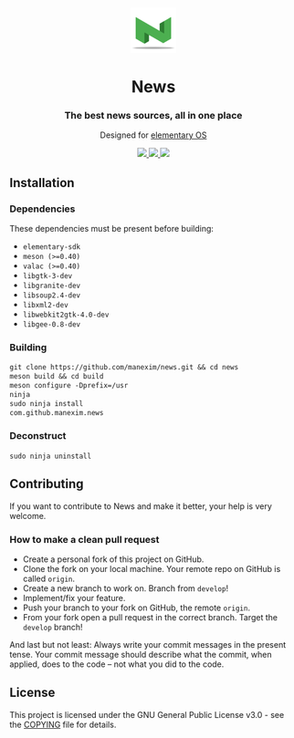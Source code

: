 <div align="center">
  <span align="center"> <img width="80" height="80" class="center" src="data/icons/com.github.manexim.news.svg" alt="Icon"></span>
  <h1 align="center">News</h1>
  <h3 align="center">The best news sources, all in one place</h3>
  <p align="center">Designed for <a href="https://elementary.io">elementary OS</a></p>
</div>

<p align="center">
  <a href="https://travis-ci.org/manexim/news">
    <img src="https://img.shields.io/travis/manexim/news.svg">
  </a>
  <a href="https://github.com/manexim/news/releases/">
    <img src="https://img.shields.io/github/release/manexim/news.svg">
  </a>
  <a href="https://github.com/manexim/news/blob/master/COPYING">
    <img src="https://img.shields.io/github/license/manexim/news.svg">
  </a>
</p>

## Installation

### Dependencies

These dependencies must be present before building:

-   `elementary-sdk`
-   `meson (>=0.40)`
-   `valac (>=0.40)`
-   `libgtk-3-dev`
-   `libgranite-dev`
-   `libsoup2.4-dev`
-   `libxml2-dev`
-   `libwebkit2gtk-4.0-dev`
-   `libgee-0.8-dev`

### Building

```
git clone https://github.com/manexim/news.git && cd news
meson build && cd build
meson configure -Dprefix=/usr
ninja
sudo ninja install
com.github.manexim.news
```

### Deconstruct

```
sudo ninja uninstall
```

## Contributing

If you want to contribute to News and make it better, your help is very welcome.

### How to make a clean pull request

-   Create a personal fork of this project on GitHub.
-   Clone the fork on your local machine. Your remote repo on GitHub is called `origin`.
-   Create a new branch to work on. Branch from `develop`!
-   Implement/fix your feature.
-   Push your branch to your fork on GitHub, the remote `origin`.
-   From your fork open a pull request in the correct branch. Target the `develop` branch!

And last but not least: Always write your commit messages in the present tense.
Your commit message should describe what the commit, when applied, does to the code – not what you did to the code.

## License

This project is licensed under the GNU General Public License v3.0 - see the [COPYING](COPYING) file for details.
